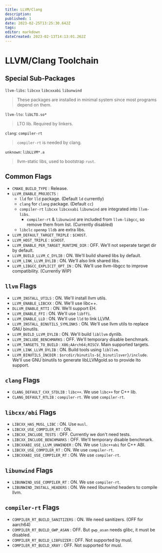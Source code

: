 ```yaml
---
title: LLVM/Clang
description: 
published: 1
date: 2023-02-25T13:25:30.642Z
tags: 
editor: markdown
dateCreated: 2023-02-13T14:13:01.262Z
---
```


# LLVM/Clang Toolchain

## Special Sub-Packages

`llvm-libs`: `libcxx` `libcxxabi` `libunwind`
> These packages are installed in minimal system since most programs depend on them.

`llvm-lto`: `libLTO.so*`
> LTO lib. Required by linkers.

`clang`: `compiler-rt`
> `compiler-rt` is needed by clang.

`unknown`: `libLLVM*.a`
> llvm-static libs, used to bootstrap `rust`.

## Common Flags

- `CMAKE_BUILD_TYPE` : Release.
- `LLVM_ENABLE_PROJECTS` :
  - `lld` for `lld` package. (Default `ld` currently)
  - `clang` for `clang` package. (Default `cc`)
  - `compiler-rt` `libcxx` `libcxxabi` `libunwind` are integrated into `llvm-libs`.
    - `compiler-rt` & `libunwind` are included from `llvm-libgcc`, so remove them from list. (Currently disabled)
  - `libclc` `openmp` `lldb` are extra libs.
- `LLVM_DEFAULT_TARGET_TRIPLE` : `$CHOST`.
- `LLVM_HOST_TRIPLE` : `$CHOST`.
- `LLVM_ENABLE_PER_TARGET_RUNTIME_DIR` : OFF. We'll not seperate target dir by default.
- `LLVM_BUILD_LLVM_C_DYLIB` : ON. We'll build shared libs by default.
- `LLVM_LINK_LLVM_DYLIB` : ON. We'll also link shared libs.
- `LLVM_LIBGCC_EXPLICIT_OPT_IN` : ON. We'll use llvm-libgcc to improve compatibility. (Currently WIP)

## `llvm` Flags

- `LLVM_INSTALL_UTILS` : ON. We'll install llvm utils.
- `LLVM_ENABLE_LIBCXX` : ON. We'll use libc++.
- `DLLVM_ENABLE_RTTI` : ON. We'll support EH.
- `LLVM_ENABLE_FFI` : ON. We'll use `libffi`.
- `LLVM_ENABLE_LLD` : ON. We'll use `lld` to link LLVM.
- `LLVM_INSTALL_BINUTILS_SYMLINKS` : ON. We'll use llvm utils to replace GNU binutils.
- `LLVM_BUILD_LLVM_DYLIB` : ON. We'll build `libllvm` dynlib.
- `LLVM_INCLUDE_BENCHMARKS` : OFF. We'll temporary disable benchmark.
- `LLVM_TARGETS_TO_BUILD` : `X86;AArch64;RISCV`. Main supported targets.
- `LLVM_LINK_LLVM_DYLIB` : ON. Build tools using `libllvm`.
- `LLVM_BINUTILS_INCDIR` : `$srcdir/binutils-${_binutilsver}/include`. We'll use GNU binutils to generate libLLVMgold.so to provide lto support.

## `clang` Flags

- `CLANG_DEFAULT_CXX_STDLIB` : `libc++`. We use `libc++` for C++ lib.
- `CLANG_DEFAULT_RTLIB` : `compiler-rt`. We use `compiler-rt`.

## `libcxx/abi` Flags

- `LIBCXX_HAS_MUSL_LIBC` : ON. Use `musl`.
- `LIBCXX_USE_COMPILER_RT` : ON. 
- `LIBCXX_INCLUDE_TESTS` : OFF. Currently we don't need tests.
- `LIBCXX_INCLUDE_BENCHMARKS` : OFF. We'll temporary disable benchmark.
- `LIBCXXABI_USE_LLVM_UNWINDER` : ON. We use `libc++abi` for C++ ABI.
- `LIBCXX_USE_COMPILER_RT` : ON. We use `compiler-rt`.
- `LIBCXXABI_USE_COMPILER_RT` : ON. We use `compiler-rt`.

## `libunwind` Flags

- `LIBUNWIND_USE_COMPILER_RT` : ON. We use `compiler-rt`.
- `LIBUNWIND_INSTALL_HEADERS` : ON. We need libunwind headers to compile llvm.

## `compiler-rt` Flags

- `COMPILER_RT_BUILD_SANITIZERS` : ON. We need sanitizers. (OFF for aarch64)
- `COMPILER_RT_BUILD_GWP_ASAN` : OFF. But `gwp_asan` needs glibc, it must be disabled.
- `COMPILER_RT_BUILD_LIBFUZZER` : OFF. Not supported by musl.
- `COMPILER_RT_BUILD_XRAY` : OFF. Not supported for musl.